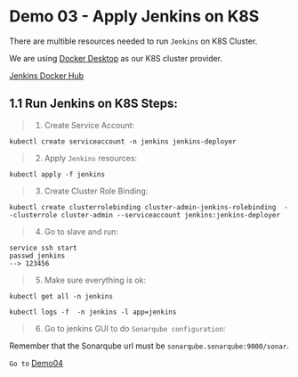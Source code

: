 # Demo 03 - Apply Jenkins on K8S

There are multible resources needed to run `Jenkins` on K8S Cluster.

We are using [Docker Desktop](https://www.docker.com/products/docker-desktop/) as our K8S cluster provider.

[Jenkins Docker Hub](https://hub.docker.com/r/jenkins/jenkins)

## 1.1 Run Jenkins on K8S Steps:

> 1. Create Service Account:

```
kubectl create serviceaccount -n jenkins jenkins-deployer
```
> 2. Apply `Jenkins` resources:

```
kubectl apply -f jenkins
```
> 3. Create Cluster Role Binding:

```
kubectl create clusterrolebinding cluster-admin-jenkins-rolebinding  --clusterrole cluster-admin --serviceaccount jenkins:jenkins-deployer
```
> 4. Go to slave and run:
```
service ssh start
passwd jenkins
--> 123456
```
> 5. Make sure everything is ok:
```
kubectl get all -n jenkins 

kubectl logs -f  -n jenkins -l app=jenkins
```
> 6. Go to jenkins GUI to do `Sonarqube configuration`:

Remember that the Sonarqube url must be `sonarqube.sonarqube:9000/sonar`.

`Go to` [Demo04](../../demo04/multi-branch-plugin/README.md)